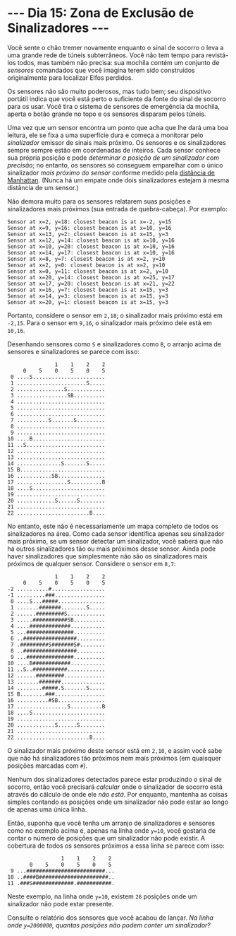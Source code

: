 # --- Dia 15: Zona de Exclusão de Sinalizadores ---

Você sente o chão tremer novamente enquanto o sinal de socorro o leva a uma grande rede de túneis subterrâneos. Você não tem tempo para revistá-los todos, mas também não precisa: sua mochila contém um conjunto de *sensores* comandados que você imagina terem sido construídos originalmente para localizar Elfos perdidos.

Os sensores não são muito poderosos, mas tudo bem; seu dispositivo portátil indica que você está perto o suficiente da fonte do sinal de socorro para os usar. Você tira o sistema de sensores de emergência da mochila, aperta o botão grande no topo e os sensores disparam pelos túneis.

Uma vez que um sensor encontra um ponto que acha que lhe dará uma boa leitura, ele se fixa a uma superfície dura e começa a monitorar pelo *sinalizador* emissor de sinais mais próximo. Os sensores e os sinalizadores sempre sempre estão em coordenadas de inteiros. Cada sensor conhece sua própria posição e pode *determinar a posição de um sinalizador com precisão*; no entanto, os sensores só conseguem emparelhar com o único sinalizador *mais próximo do sensor* conforme medido pela [distância de Manhattan](https://pt.wikipedia.org/wiki/Geometria_do_t%C3%A1xi). (Nunca há um empate onde dois sinalizadores estejam à mesma distância de um sensor.)

Não demora muito para os sensores relatarem suas posições e sinalizadores mais próximos (sua entrada de quebra-cabeça). Por exemplo:

```
Sensor at x=2, y=18: closest beacon is at x=-2, y=15
Sensor at x=9, y=16: closest beacon is at x=10, y=16
Sensor at x=13, y=2: closest beacon is at x=15, y=3
Sensor at x=12, y=14: closest beacon is at x=10, y=16
Sensor at x=10, y=20: closest beacon is at x=10, y=16
Sensor at x=14, y=17: closest beacon is at x=10, y=16
Sensor at x=8, y=7: closest beacon is at x=2, y=10
Sensor at x=2, y=0: closest beacon is at x=2, y=10
Sensor at x=0, y=11: closest beacon is at x=2, y=10
Sensor at x=20, y=14: closest beacon is at x=25, y=17
Sensor at x=17, y=20: closest beacon is at x=21, y=22
Sensor at x=16, y=7: closest beacon is at x=15, y=3
Sensor at x=14, y=3: closest beacon is at x=15, y=3
Sensor at x=20, y=1: closest beacon is at x=15, y=3

```

Portanto, considere o sensor em `2,18`; o sinalizador mais próximo está em `-2,15`. Para o sensor em `9,16`, o sinalizador mais próximo dele está em `10,16`.

Desenhando sensores como `S` e sinalizadores como `B`, o arranjo acima de sensores e sinalizadores se parece com isso:

```
               1    1    2    2
     0    5    0    5    0    5
 0 ....S.......................
 1 ......................S.....
 2 ...............S............
 3 ................SB..........
 4 ............................
 5 ............................
 6 ............................
 7 ..........S.......S.........
 8 ............................
 9 ............................
10 ....B.......................
11 ..S.........................
12 ............................
13 ............................
14 ..............S.......S.....
15 B...........................
16 ...........SB...............
17 ................S..........B
18 ....S.......................
19 ............................
20 ............S......S........
21 ............................
22 .......................B....

```

No entanto, este não é necessariamente um mapa completo de todos os sinalizadores na área. Como cada sensor identifica apenas seu sinalizador mais próximo, se um sensor detectar um sinalizador, você saberá que não há outros sinalizadores tão ou mais próximos desse sensor. Ainda pode haver sinalizadores que simplesmente não são os sinalizadores mais próximos de qualquer sensor. Considere o sensor em `8,7`:

```
               1    1    2    2
     0    5    0    5    0    5
-2 ..........#.................
-1 .........###................
 0 ....S...#####...............
 1 .......#######........S.....
 2 ......#########S............
 3 .....###########SB..........
 4 ....#############...........
 5 ...###############..........
 6 ..#################.........
 7 .#########S#######S#........
 8 ..#################.........
 9 ...###############..........
10 ....B############...........
11 ..S..###########............
12 ......#########.............
13 .......#######..............
14 ........#####.S.......S.....
15 B........###................
16 ..........#SB...............
17 ................S..........B
18 ....S.......................
19 ............................
20 ............S......S........
21 ............................
22 .......................B....

```

O sinalizador mais próximo deste sensor está em `2,10`, e assim você sabe que não há sinalizadores tão próximos nem mais próximos (em quaisquer posições marcadas com `#`).

Nenhum dos sinalizadores detectados parece estar produzindo o sinal de socorro, então você precisará *calcular* onde o sinalizador de socorro está através do cálculo de onde ele *não está*. Por enquanto, mantenha as coisas simples contando as posições onde um sinalizador não pode estar ao longo de apenas uma única linha.

Então, suponha que você tenha um arranjo de sinalizadores e sensores como no exemplo acima e, apenas na linha onde `y=10`, você gostaria de contar o número de posições que um sinalizador não pode existir. A cobertura de todos os sensores próximos a essa linha se parece com isso:

```
                 1    1    2    2
       0    5    0    5    0    5
 9 ...#########################...
10 ..####B######################..
11 .###S#############.###########.

```

Neste exemplo, na linha onde `y=10`, existem `26` posições onde um sinalizador não pode estar presente.

Consulte o relatório dos sensores que você acabou de lançar. *Na linha onde `y=2000000`, quantas posições não podem conter um sinalizador?*

